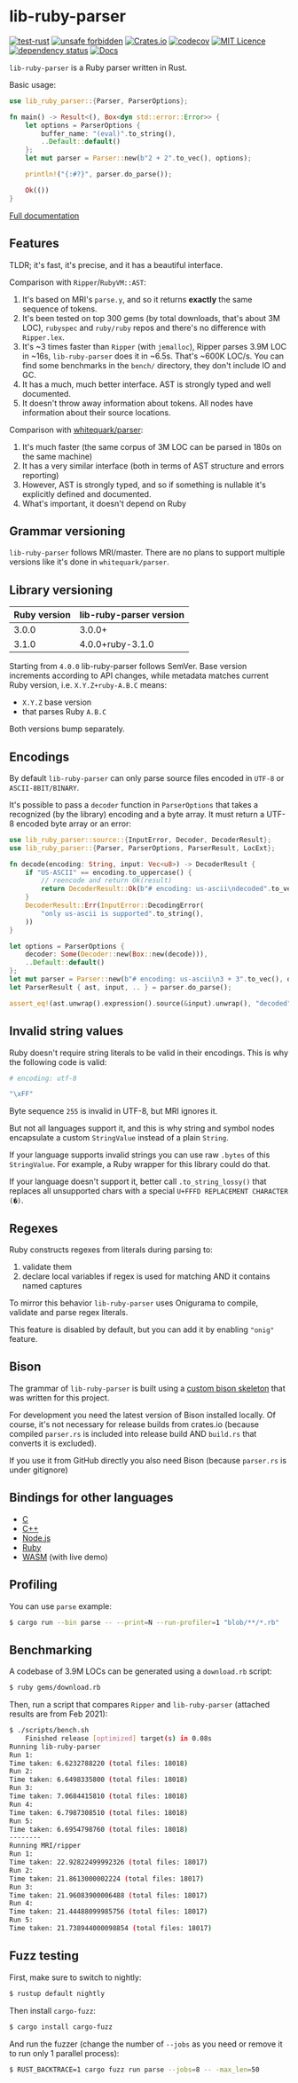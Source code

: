 # lib-ruby-parser

[![test-rust](https://github.com/lib-ruby-parser/lib-ruby-parser/actions/workflows/test-rust.yml/badge.svg)](https://github.com/lib-ruby-parser/lib-ruby-parser/actions/workflows/test-rust.yml)
[![unsafe forbidden](https://img.shields.io/badge/unsafe-forbidden-success.svg)](https://github.com/rust-secure-code/safety-dance/)
[![Crates.io](https://img.shields.io/crates/v/lib-ruby-parser?color=orange)](https://crates.io/crates/lib-ruby-parser)
[![codecov](https://codecov.io/gh/lib-ruby-parser/lib-ruby-parser/branch/master/graph/badge.svg)](https://codecov.io/gh/lib-ruby-parser/lib-ruby-parser)
[![MIT Licence](https://badges.frapsoft.com/os/mit/mit.svg?v=103)](https://opensource.org/licenses/mit-license.php)
[![dependency status](https://deps.rs/repo/github/lib-ruby-parser/lib-ruby-parser/status.svg)](https://deps.rs/repo/github/lib-ruby-parser/lib-ruby-parser)
[![Docs](https://img.shields.io/docsrs/lib-ruby-parser)](https://docs.rs/lib-ruby-parser)


`lib-ruby-parser` is a Ruby parser written in Rust.

Basic usage:

```rust
use lib_ruby_parser::{Parser, ParserOptions};

fn main() -> Result<(), Box<dyn std::error::Error>> {
    let options = ParserOptions {
        buffer_name: "(eval)".to_string(),
        ..Default::default()
    };
    let mut parser = Parser::new(b"2 + 2".to_vec(), options);

    println!("{:#?}", parser.do_parse());

    Ok(())
}
```

[Full documentation](https://docs.rs/lib-ruby-parser)

## Features

TLDR; it's fast, it's precise, and it has a beautiful interface.

Comparison with `Ripper`/`RubyVM::AST`:
1. It's based on MRI's `parse.y`, and so it returns **exactly** the same sequence of tokens.
2. It's been tested on top 300 gems (by total downloads, that's about 3M LOC), `rubyspec` and `ruby/ruby` repos and there's no difference with `Ripper.lex`.
3. It's ~3 times faster than `Ripper` (with `jemalloc`), Ripper parses 3.9M LOC in ~16s, `lib-ruby-parser` does it in ~6.5s. That's ~600K LOC/s. You can find some benchmarks in the `bench/` directory, they don't include IO and GC.
4. It has a much, much better interface. AST is strongly typed and well documented.
5. It doesn't throw away information about tokens. All nodes have information about their source locations.

Comparison with [whitequark/parser](https://github.com/whitequark/parser):
1. It's much faster (the same corpus of 3M LOC can be parsed in 180s on the same machine)
1. It has a very similar interface (both in terms of AST structure and errors reporting)
3. However, AST is strongly typed, and so if something is nullable it's explicitly defined and documented.
4. What's important, it doesn't depend on Ruby

## Grammar versioning

`lib-ruby-parser` follows MRI/master. There are no plans to support multiple versions like it's done in `whitequark/parser`.

## Library versioning

| Ruby version | lib-ruby-parser version |
|--------------|-------------------------|
| 3.0.0        | 3.0.0+                  |
| 3.1.0        | 4.0.0+ruby-3.1.0        |

Starting from `4.0.0` lib-ruby-parser follows SemVer. Base version increments according to API changes,
while metadata matches current Ruby version, i.e. `X.Y.Z+ruby-A.B.C` means:

+ `X.Y.Z` base version
+ that parses Ruby `A.B.C`

Both versions bump separately.

## Encodings

By default `lib-ruby-parser` can only parse source files encoded in `UTF-8` or `ASCII-8BIT/BINARY`.

It's possible to pass a `decoder` function in `ParserOptions` that takes a recognized (by the library) encoding and a byte array. It must return a UTF-8 encoded byte array or an error:

```rust
use lib_ruby_parser::source::{InputError, Decoder, DecoderResult};
use lib_ruby_parser::{Parser, ParserOptions, ParserResult, LocExt};

fn decode(encoding: String, input: Vec<u8>) -> DecoderResult {
    if "US-ASCII" == encoding.to_uppercase() {
        // reencode and return Ok(result)
        return DecoderResult::Ok(b"# encoding: us-ascii\ndecoded".to_vec());
    }
    DecoderResult::Err(InputError::DecodingError(
        "only us-ascii is supported".to_string(),
    ))
}

let options = ParserOptions {
    decoder: Some(Decoder::new(Box::new(decode))),
    ..Default::default()
};
let mut parser = Parser::new(b"# encoding: us-ascii\n3 + 3".to_vec(), options);
let ParserResult { ast, input, .. } = parser.do_parse();

assert_eq!(ast.unwrap().expression().source(&input).unwrap(), "decoded".to_string())
```

## Invalid string values

Ruby doesn't require string literals to be valid in their encodings. This is why the following code is valid:

```ruby
# encoding: utf-8

"\xFF"
```

Byte sequence `255` is invalid in UTF-8, but MRI ignores it.

But not all languages support it, and this is why string and symbol nodes encapsulate a custom `StringValue` instead of a plain `String`.

If your language supports invalid strings you can use raw `.bytes` of this `StringValue`. For example, a Ruby wrapper for this library could do that.

If your language doesn't support it, better call `.to_string_lossy()` that replaces all unsupported chars with a special `U+FFFD REPLACEMENT CHARACTER (�)`.

## Regexes

Ruby constructs regexes from literals during parsing to:
1. validate them
2. declare local variables if regex is used for matching AND it contains named captures

To mirror this behavior `lib-ruby-parser` uses Onigurama to compile, validate and parse regex literals.

This feature is disabled by default, but you can add it by enabling `"onig"` feature.

## Bison

The grammar of `lib-ruby-parser` is built using a [custom bison skeleton](https://github.com/iliabylich/rust-bison-skeleton) that was written for this project.

For development you need the latest version of Bison installed locally. Of course, it's not necessary for release builds from crates.io (because compiled `parser.rs` is included into release build AND `build.rs` that converts it is excluded).

If you use it from GitHub directly you also need Bison (because `parser.rs` is under gitignore)

## Bindings for other languages

+ [C](https://github.com/lib-ruby-parser/c-bindings)
+ [C++](https://github.com/lib-ruby-parser/cpp-bindings)
+ [Node.js](https://github.com/lib-ruby-parser/node-bindings)
+ [Ruby](https://github.com/lib-ruby-parser/ruby-bindings)
+ [WASM](https://github.com/lib-ruby-parser/wasm-bindings) (with live demo)

## Profiling

You can use `parse` example:

```sh
$ cargo run --bin parse -- --print=N --run-profiler=1 "blob/**/*.rb"
```

## Benchmarking

A codebase of 3.9M LOCs can be generated using a `download.rb` script:

```sh
$ ruby gems/download.rb
```

Then, run a script that compares `Ripper` and `lib-ruby-parser` (attached results are from Feb 2021):

```sh
$ ./scripts/bench.sh
    Finished release [optimized] target(s) in 0.08s
Running lib-ruby-parser
Run 1:
Time taken: 6.6232788220 (total files: 18018)
Run 2:
Time taken: 6.6498335800 (total files: 18018)
Run 3:
Time taken: 7.0684415810 (total files: 18018)
Run 4:
Time taken: 6.7987308510 (total files: 18018)
Run 5:
Time taken: 6.6954798760 (total files: 18018)
--------
Running MRI/ripper
Run 1:
Time taken: 22.92822499992326 (total files: 18017)
Run 2:
Time taken: 21.8613000002224 (total files: 18017)
Run 3:
Time taken: 21.96083900006488 (total files: 18017)
Run 4:
Time taken: 21.44488099985756 (total files: 18017)
Run 5:
Time taken: 21.738944000098854 (total files: 18017)
```

## Fuzz testing

First, make sure to switch to nightly:

```sh
$ rustup default nightly
```

Then install `cargo-fuzz`:

```sh
$ cargo install cargo-fuzz
```

And run the fuzzer (change the number of `--jobs` as you need or remove it to run only 1 parallel process):

```sh
$ RUST_BACKTRACE=1 cargo fuzz run parse --jobs=8 -- -max_len=50
```

